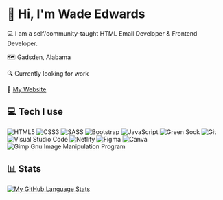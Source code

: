 # :wave: Hi, I'm Wade Edwards
:computer: I am  a self/community-taught HTML Email Developer & Frontend Developer.

:world_map: Gadsden, Alabama

:mag: Currently looking for work

:link: [My Website](https://www.wadecedwards.com/)


## :computer: Tech I use
![HTML5](https://img.shields.io/badge/html5-%23E34F26.svg?style=for-the-badge&logo=html5&logoColor=white)
![CSS3](https://img.shields.io/badge/css3-%231572B6.svg?style=for-the-badge&logo=css3&logoColor=white)
![SASS](https://img.shields.io/badge/SASS-hotpink.svg?style=for-the-badge&logo=SASS&logoColor=white)
![Bootstrap](https://img.shields.io/badge/bootstrap-%23563D7C.svg?style=for-the-badge&logo=bootstrap&logoColor=white)
![JavaScript](https://img.shields.io/badge/javascript-%23323330.svg?style=for-the-badge&logo=javascript&logoColor=%23F7DF1E)
![Green Sock](https://img.shields.io/badge/green%20sock-88CE02?style=for-the-badge&logo=greensock&logoColor=white)
![Git](https://img.shields.io/badge/git-%23F05033.svg?style=for-the-badge&logo=git&logoColor=white)
![Visual Studio Code](https://img.shields.io/badge/Visual%20Studio%20Code-0078d7.svg?style=for-the-badge&logo=visual-studio-code&logoColor=white)
![Netlify](https://img.shields.io/badge/netlify-%23000000.svg?style=for-the-badge&logo=netlify&logoColor=#00C7B7)
![Figma](https://img.shields.io/badge/figma-%23F24E1E.svg?style=for-the-badge&logo=figma&logoColor=white)
![Canva](https://img.shields.io/badge/Canva-%2300C4CC.svg?style=for-the-badge&logo=Canva&logoColor=white)
![Gimp Gnu Image Manipulation Program](https://img.shields.io/badge/Gimp-657D8B?style=for-the-badge&logo=gimp&logoColor=FFFFFF)

## :bar_chart: Stats

[![My GitHub Language Stats](https://github-readme-stats.vercel.app/api/top-langs/?username=edwadewards&langs_count=5&theme=tokyonight)]()



<!---
edwadewards/edwadewards is a ✨ special ✨ repository because its `README.md` (this file) appears on your GitHub profile.
You can click the Preview link to take a look at your changes.
--->
